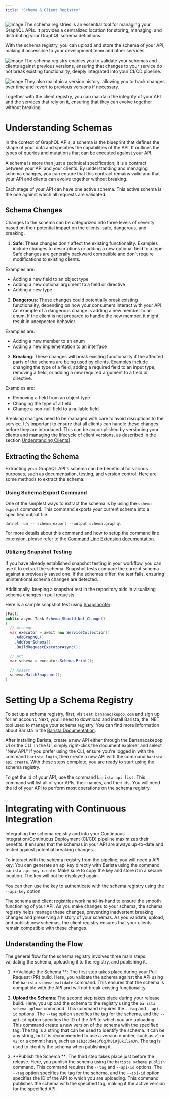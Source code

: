 ```yaml
---
title: "Schema & Client Registry"
---
```


![Image](images/schema-registry-0.png)
The schema registries is an essential tool for managing your GraphQL APIs. It provides a centralized location for storing, managing, and distributing your GraphQL schema definitions.

With the schema registry, you can upload and store the schema of your API, making it accessible to your development team and other services.

![Image](images/schema-registry-1.png)
The schema registry enables you to validate your schemas and clients against previous versions, ensuring that changes to your service do not break existing functionality, deeply integrated into your CI/CD pipeline.

![Image](images/schema-registry-2.png)
They also maintain a version history, allowing you to track changes over time and revert to previous versions if necessary.

Together with the client registry, you can maintain the integrity of your API and the services that rely on it, ensuring that they can evolve together without breaking.

# Understanding Schemas

In the context of GraphQL APIs, a schema is the blueprint that defines the shape of your data and specifies the capabilities of the API. It outlines the types of queries and mutations that can be executed against your API.

A schema is more than just a technical specification; it is a contract between your API and your clients. By understanding and managing schema changes, you can ensure that this contract remains valid and that your API and clients can evolve together without breaking.

Each stage of your API can have one active schema. This active schema is the one against which all requests are validated.

## Schema Changes

Changes to the schema can be categorized into three levels of severity based on their potential impact on the clients: safe, dangerous, and breaking.

1. **Safe**: These changes don't affect the existing functionality. Examples include changes to descriptions or adding a new optional field to a type. Safe changes are generally backward compatible and don't require modifications to existing clients.

Examples are:
- Adding a new field to an object type
- Adding a new optional argument to a field or directive
- Adding a new type

2. **Dangerous**: These changes could potentially break existing functionality, depending on how your consumers interact with your API. An example of a dangerous change is adding a new member to an enum. If the client is not prepared to handle the new member, it might result in unexpected behavior.

Examples are:
- Adding a new member to an enum
- Adding a new implementation to an interface

3. **Breaking**: These changes will break existing functionality if the affected parts of the schema are being used by clients. Examples include changing the type of a field, adding a required field to an input type, removing a field, or adding a new required argument to a field or directive.

Examples are:
- Removing a field from an object type
- Changing the type of a field
- Change a non-null field to a nullable field

Breaking changes need to be managed with care to avoid disruptions to the service. It's important to ensure that all clients can handle these changes before they are introduced. This can be accomplished by versioning your clients and managing the lifecycle of client versions, as described in the section [Understanding Clients](/docs/bananacakepop/v2/apis/client-registry#understanding-clients)].

## Extracting the Schema

Extracting your GraphQL API's schema can be beneficial for various purposes, such as documentation, testing, and version control. Here are some methods to extract the schema:

### Using Schema Export Command

One of the simplest ways to extract the schema is by using the `schema export` command. This command exports your current schema into a specified output file.

```shell
dotnet run -- schema export --output schema.graphql
```

For more details about this command and how to setup the command line extension, please refer to the [Command Line Extension documentation](/docs/hotchocolate/v13/server/command-line).

### Utilizing Snapshot Testing

If you have already established snapshot testing in your workflow, you can use it to extract the schema. Snapshot tests compare the current schema against a previously saved one. If the schemas differ, the test fails, ensuring unintentional schema changes are detected.

Additionally, keeping a snapshot test in the repository aids in visualizing schema changes in pull requests.

Here is a sample snapshot test using [Snapshooter](https://github.com/SwissLife-OSS/snapshooter):

```csharp
[Fact]
public async Task Schema_Should_Not_Change()
{
  // Arrange
  var executor = await new ServiceCollection()
    .AddGraphQL()
    .AddYourSchema()
    .BuildRequestExecutorAsync();

  // Act
  var schema = executor.Schema.Print();

  // Assert
  schema.MatchSnapshot();
}
```

# Setting Up a Schema Registry

To set up a schema registry, first, visit `eat.bananacakepop.com` and sign up for an account. Next, you'll need to download and install Barista, the .NET tool used to manage your schema registry. You can find more information about Barista in the [Barista Documentation](/docs/barista/v1).

After installing Barista, create a new API either through the Bananacakepop UI or the CLI. In the UI, simply right-click the document explorer and select "New API." If you prefer using the CLI, ensure you're logged in with the command `barista login`, then create a new API with the command `barista api create`. With these steps complete, you are ready to start using the schema registry.

To get the id of your API, use the command `barista api list`. This command will list all of your APIs, their names, and their ids. You will need the id of your API to perform most operations on the schema registry.

# Integrating with Continuous Integration

Integrating the schema registry and into your Continuous Integration/Continuous Deployment (CI/CD) pipeline maximizes their benefits. It ensures that the schemas in your API are always up-to-date and tested against potential breaking changes.

To interact with the schema registry from the pipeline, you will need a API key. You can generate an api key directly with Barista using the command `barista api-key create`. Make sure to copy the key and store it in a secure location. The key will not be displayed again.

You can then use the key to authenticate with the schema registry using the `--api-key` option.

The schema and client registries work hand-in-hand to ensure the smooth functioning of your API. As you make changes to your schema, the schema registry helps manage these changes, preventing inadvertent breaking changes and preserving a history of your schemas. As you validate, upload, and publish new schemas, the client registry ensures that your clients remain compatible with these changes.

## Understanding the Flow

The general flow for the schema registry involves three main steps: validating the schema, uploading it to the registry, and publishing it.

1. **Validate the Schema **: The first step takes place during your Pull Request (PR) build. Here, you validate the schema against the API using the `barista schema validate` command. This ensures that the schema is compatible with the API and will not break existing functionality.

2. **Upload the Schema**: The second step takes place during your release build. Here, you upload the schema to the registry using the `barista schema upload` command. This command requires the `--tag` and `--api-id` options. The `--tag` option specifies the tag for the schema, and the `--api-id` option specifies the ID of the API to which you are uploading. This command create a new version of the schema with the specified tag.
The tag is a string that can be used to identify the schema. It can be any string, but it is recommended to use a version number, such as `v1` or `v2`; or a commit hash, such as `a1b2c3d4e5f6g7h8i9j0k1l2m3n`.  The tag is used to identify the schema when publishing it.

3. **Publish the Schema **: The third step takes place just before the release. Here, you publish the schema using the `barista schema publish` command. This command requires the `--tag` and `--api-id` options. The `--tag` option specifies the tag for the schema, and the `--api-id` option specifies the ID of the API to which you are uploading. This command publishes the schema with the specified tag, making it the active version for the specified API.
